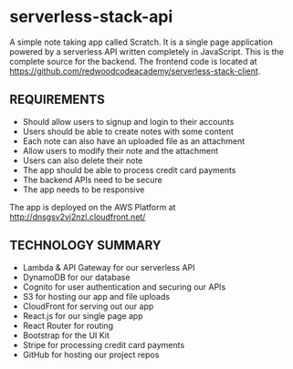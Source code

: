 # serverless-stack-api

A simple note taking app called Scratch. It is a single page application powered by a serverless API written completely in JavaScript. This is the complete source for the backend. The frontend code is located at https://github.com/redwoodcodeacademy/serverless-stack-client.
  
## REQUIREMENTS
* Should allow users to signup and login to their accounts
* Users should be able to create notes with some content
* Each note can also have an uploaded file as an attachment
* Allow users to modify their note and the attachment
* Users can also delete their note
* The app should be able to process credit card payments
* The backend APIs need to be secure
* The app needs to be responsive

The app is deployed on the AWS Platform at http://dnsgsv2vj2nzl.cloudfront.net/

## TECHNOLOGY SUMMARY

* Lambda & API Gateway for our serverless API
* DynamoDB for our database
* Cognito for user authentication and securing our APIs
* S3 for hosting our app and file uploads
* CloudFront for serving out our app
* React.js for our single page app
* React Router for routing
* Bootstrap for the UI Kit
* Stripe for processing credit card payments
* GitHub for hosting our project repos
